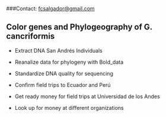 ###Contact: fcsalgador@gmail.com

## **Color genes and Phylogeography of G. cancriformis**

- Extract DNA San Andrés Individuals

- Reanalize data for phylogeny with Bold_data

- Standardize DNA quality for sequencing 

- Confirm field trips to Ecuador and Perú

- Get ready money for field trips at Universidad de los Andes

- Look up for money at different organizations  
